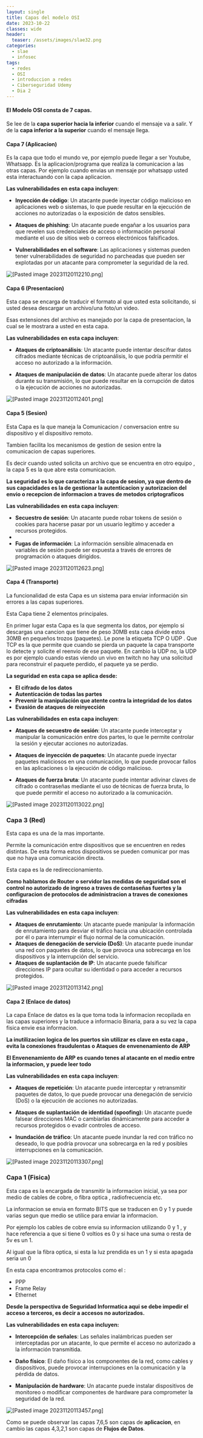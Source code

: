 ```yaml
---
layout: single
title: Capas del modelo OSI
date: 2023-10-22
classes: wide
header:
  teaser: /assets/images/slae32.png
categories:
  - slae
  - infosec
tags:
  - redes
  - OSI
  - introduccion a redes
  - Ciberseguridad Udemy
  - Dia 2
---
```


#### El **Modelo OSI** consta de 7 capas.

Se lee de la **capa superior hacia la inferior** cuando el mensaje va a salir.
Y de la **capa inferior a la superior** cuando el mensaje llega.

#### Capa 7 (Aplicacion)

Es la capa que todo el mundo ve, por ejemplo puede llegar a ser Youtube, Whatsapp.
Es la aplicacion/programa que realiza la comunicacion a las otras capas.
Por ejemplo cuando envias un mensaje por whatsapp usted esta interactuando con la capa aplicacion.

**Las vulnerabilidades en esta capa incluyen**:

- **Inyección de código**: Un atacante puede inyectar código malicioso en aplicaciones web o sistemas, lo que puede resultar en la ejecución de acciones no autorizadas o la exposición de datos sensibles.

- **Ataques de phishing**: Un atacante puede engañar a los usuarios para que revelen sus credenciales de acceso o información personal mediante el uso de sitios web o correos electrónicos falsificados.

- **Vulnerabilidades en el software**: Las aplicaciones y sistemas pueden tener vulnerabilidades de seguridad no parcheadas que pueden ser explotadas por un atacante para comprometer la seguridad de la red.

![[Pasted image 20231120112210.png]](../assets/images/img-ciberseguridad-udemy/Pasted%20image%2020231120112210.png)

#### Capa 6 (Presentacion)

Esta capa se encarga de traducir el formato al que usted esta solicitando, si usted desea descargar un archivo/una foto/un video.

Esas extensiones del archivo es manejado por la capa de presentacion, la cual se le mostrara a usted en esta capa.


**Las vulnerabilidades en esta capa incluyen**:

- **Ataques de criptoanálisis**: Un atacante puede intentar descifrar datos cifrados mediante técnicas de criptoanálisis, lo que podría permitir el acceso no autorizado a la información.

- **Ataques de manipulación de datos**: Un atacante puede alterar los datos durante su transmisión, lo que puede resultar en la corrupción de datos o la ejecución de acciones no autorizadas.

![[Pasted image 20231120112401.png]](../assets/images/img-ciberseguridad-udemy/Pasted%20image%2020231120112401.png)

#### Capa 5 (Sesion)

Esta Capa es la que maneja la Comunicacion / conversacion entre su dispositivo y el dispositivo remoto.

Tambien facilita los mecanismos de gestion de sesion entre la comunicacion de capas superiores.

Es decir cuando usted solicita un archivo que se encuentra en otro equipo , la capa 5 es la que abre esta comunicacion.

**La seguridad es lo que caracteriza a la capa de sesion, ya que dentro de sus capacidades es la de gestionar la autenticacion y autorizacion del envio o recepcion de informacion a traves de metodos criptograficos**

**Las vulnerabilidades en esta capa incluyen**:

- **Secuestro de sesión**: Un atacante puede robar tokens de sesión o cookies para hacerse pasar por un usuario legítimo y acceder a recursos protegidos.
-
- **Fugas de información**: La información sensible almacenada en variables de sesión puede ser expuesta a través de errores de programación o ataques dirigidos.

![[Pasted image 20231120112623.png]](../assets/images/img-ciberseguridad-udemy/Pasted%20image%2020231120112623.png)

#### Capa 4 (Transporte)

La funcionalidad de esta Capa es un sistema para enviar información sin errores a las capas superiores.

Esta Capa tiene 2 elementos principales.

En primer lugar esta Capa es la que segmenta los datos, por ejemplo si descargas una cancion que tiene de peso 30MB esta capa divide estos 30MB en pequeños trozos (paquetes).
Le pone la etiqueta TCP O UDP .
Que TCP es la que permite que cuando se pierda un paquete la capa transporte lo detecte y solicite el reenvio de ese paquete.
En cambio la UDP no, la UDP es por ejemplo cuando estas viendo un vivo en twitch no hay una solicitud para reconstruir el paquete perdido, el paquete ya se perdio.

**La seguridad en esta capa se aplica desde:**
- **El cifrado de los datos**
- **Autenticación de todas las partes**
- **Prevenir la manipulación que atente contra la integridad de los datos**
- **Evasión de ataques de reinyección**

**Las vulnerabilidades en esta capa incluyen**:

- **Ataques de secuestro de sesión**: Un atacante puede interceptar y manipular la comunicación entre dos partes, lo que le permite controlar la sesión y ejecutar acciones no autorizadas.

- **Ataques de inyección de paquetes**: Un atacante puede inyectar paquetes maliciosos en una comunicación, lo que puede provocar fallos en las aplicaciones o la ejecución de código malicioso.

- **Ataques de fuerza bruta**: Un atacante puede intentar adivinar claves de cifrado o contraseñas mediante el uso de técnicas de fuerza bruta, lo que puede permitir el acceso no autorizado a la comunicación.

![[Pasted image 20231120113022.png]](../assets/images/img-ciberseguridad-udemy/Pasted%20image%2020231120113022.png)

### Capa 3 (Red)

Esta capa es una de la mas importante.

Permite la comunicación entre dispositivos que se encuentren en redes distintas. De esta forma estos dispositivos se pueden comunicar por mas que no haya una comunicación directa.

Esta capa es la de redireccionamiento.

**Como hablamos de Router o servidor las medidas de seguridad son el control no autorizado de ingreso a traves de contaseñas fuertes y la configuracion de protocolos de administracion a traves de conexiones cifradas**

**Las vulnerabilidades en esta capa incluyen**:

- **Ataques de enrutamiento**: Un atacante puede manipular la información de enrutamiento para desviar el tráfico hacia una ubicación controlada por él o para interrumpir el flujo normal de la comunicación.
- **Ataques de denegación de servicio (DoS)**: Un atacante puede inundar una red con paquetes de datos, lo que provoca una sobrecarga en los dispositivos y la interrupción del servicio.
- **Ataques de suplantación de IP**: Un atacante puede falsificar direcciones IP para ocultar su identidad o para acceder a recursos protegidos.



![[Pasted image 20231120113142.png]](../assets/images/img-ciberseguridad-udemy/Pasted%20image%2020231120113142.png)

#### Capa 2 (Enlace de datos)

La capa Enlace de datos es la que toma toda la informacion recopilada en las capas superiores y la traduce a informacio Binaria, para a su vez la capa fisica envie esa informacion.

**La inutilizacion logica de los puertos sin utilizar es clave en esta capa , evita la conexiones fraudulentas o Ataques de envenenamiento de ARP**

**El Envenenamiento de ARP es cuando tenes al atacante en el medio entre la informacion, y puede leer todo**

**Las vulnerabilidades en esta capa incluyen**:

- **Ataques de repetición**: Un atacante puede interceptar y retransmitir paquetes de datos, lo que puede provocar una denegación de servicio (DoS) o la ejecución de acciones no autorizadas.

- **Ataques de suplantación de identidad (spoofing):** Un atacante puede falsear direcciones MAC o cambiarlas dinámicamente para acceder a recursos protegidos o evadir controles de acceso.

- **Inundación de tráfico**: Un atacante puede inundar la red con tráfico no deseado, lo que podría provocar una sobrecarga en la red y posibles interrupciones en la comunicación.


![[Pasted image 20231120113307.png]](../assets/images/img-ciberseguridad-udemy/Pasted%20image%2020231120113307.png)

### Capa 1 (Fisica)

Esta capa es la encargada de transmitir la informacion inicial, ya sea por medio de cables de cobre, o fibra optica , radiofrecuencia etc.

La informacion se envia en formato BITS  que se traducen en 0 y 1 y puede varias segun que medio se utilice para enviar la informacion.

Por ejemplo los cables de cobre envia su informacion utilizando 0 y 1 , y hace referencia a que si tiene 0 voltios es 0 y si hace una suma o resta de 5v es un 1.

Al igual que la fibra optica, si esta la luz prendida es un 1 y si esta apagada seria un 0

En esta capa encontramos protocolos como el : 
- PPP 
- Frame Relay
- Ethernet

**Desde la perspectiva de Seguridad Informatica aqui se debe impedir el acceso a terceros, es decir a accesos no autorizados.**

**Las vulnerabilidades en esta capa incluyen:**

- **Intercepción de señales**: Las señales inalámbricas pueden ser interceptadas por un atacante, lo que permite el acceso no autorizado a la información transmitida.

- **Daño físico**: El daño físico a los componentes de la red, como cables y dispositivos, puede provocar interrupciones en la comunicación y la pérdida de datos.
	
- **Manipulación de hardware**: Un atacante puede instalar dispositivos de monitoreo o modificar componentes de hardware para comprometer la seguridad de la red.



![[Pasted image 20231120113457.png]](../assets/images/img-ciberseguridad-udemy/Pasted%20image%2020231120113457.png)



Como se puede observar las capas  7,6,5 son capas de **aplicacion**, en cambio las capas 4,3,2,1 son capas de **Flujos de Datos**.


